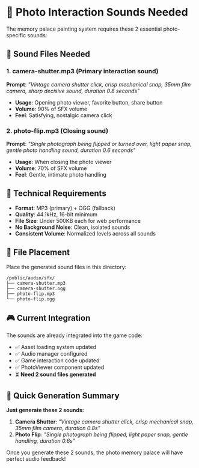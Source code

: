 # 📸 Photo Interaction Sounds Needed

The memory palace painting system requires these 2 essential photo-specific sounds:

## 🎵 Sound Files Needed

### 1. **camera-shutter.mp3** (Primary interaction sound)

**Prompt**: _"Vintage camera shutter click, crisp mechanical snap, 35mm film camera, sharp decisive sound, duration 0.8 seconds"_

- **Usage**: Opening photo viewer, favorite button, share button
- **Volume**: 90% of SFX volume
- **Feel**: Satisfying, nostalgic camera click

### 2. **photo-flip.mp3** (Closing sound)

**Prompt**: _"Single photograph being flipped or turned over, light paper snap, gentle photo handling sound, duration 0.6 seconds"_

- **Usage**: When closing the photo viewer
- **Volume**: 70% of SFX volume
- **Feel**: Gentle, intimate photo handling

## 🔧 Technical Requirements

- **Format**: MP3 (primary) + OGG (fallback)
- **Quality**: 44.1kHz, 16-bit minimum
- **File Size**: Under 500KB each for web performance
- **No Background Noise**: Clean, isolated sounds
- **Consistent Volume**: Normalized levels across all sounds

## 📁 File Placement

Place the generated sound files in this directory:

```
/public/audio/sfx/
├── camera-shutter.mp3
├── camera-shutter.ogg
├── photo-flip.mp3
└── photo-flip.ogg
```

## 🎮 Current Integration

The sounds are already integrated into the game code:

- ✅ Asset loading system updated
- ✅ Audio manager configured
- ✅ Game interaction code updated
- ✅ PhotoViewer component updated
- ⏳ **Need 2 sound files generated**

## 📝 Quick Generation Summary

**Just generate these 2 sounds:**

1. **Camera Shutter**: _"Vintage camera shutter click, crisp mechanical snap, 35mm film camera, duration 0.8s"_
2. **Photo Flip**: _"Single photograph being flipped, light paper snap, gentle handling, duration 0.6s"_

Once you generate these 2 sounds, the photo memory palace will have perfect audio feedback!
